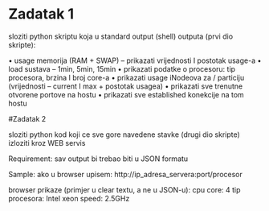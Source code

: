 # Zadatak 1

sloziti python skriptu koja u standard output (shell) outputa (prvi dio skripte):
 
•	usage memorija (RAM + SWAP) – prikazati vrijednosti I postotak usage-a
•	load sustava – 1min, 5min, 15min
•	prikazati podatke o procesoru: tip procesora, brzina I broj core-a
•	prikazati usage iNodeova za / particiju (vrijednosti – current I max + postotak usagea)
•	prikazati sve trenutne otvorene portove na hostu
•	prikazati sve established konekcije na tom hostu


#Zadatak 2

sloziti python kod koji ce sve gore navedene stavke (drugi dio skripte) izloziti kroz WEB servis

Requirement: sav output bi trebao biti u JSON formatu 
 
 
Sample:
ako u browser upisem: http://ip_adresa_servera:port/procesor
 
browser prikaze (primjer u clear textu, a ne u JSON-u):
cpu core: 4
tip procesora: Intel xeon
speed: 2.5GHz
